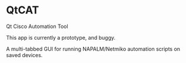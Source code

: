 # QtCAT
Qt Cisco Automation Tool

This app is currently a prototype, and buggy.

A multi-tabbed GUI for running NAPALM/Netmiko automation scripts on saved devices.

